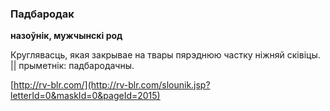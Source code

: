 ### Падбародак
**назоўнік, мужчынскі род**

Круглявасць, якая закрывае на твары пярэднюю частку ніжняй сківіцы. || прыметнік: падбародачны.

<a rel="author">[http://rv-blr.com/](http://rv-blr.com/slounik.jsp?letterId=0&maskId=0&pageId=2015)</a>
